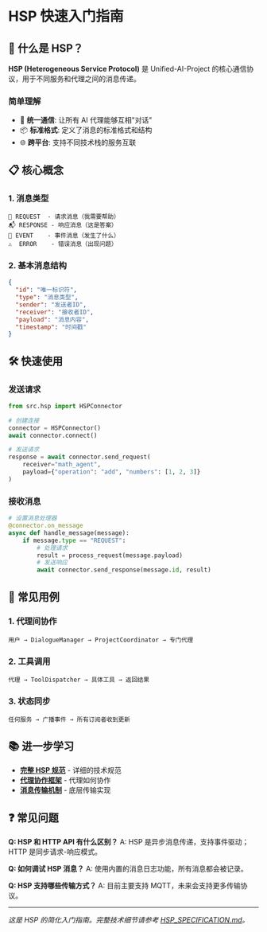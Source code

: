 # HSP 快速入门指南

## 🚀 什么是 HSP？

**HSP (Heterogeneous Service Protocol)** 是 Unified-AI-Project 的核心通信协议，用于不同服务和代理之间的消息传递。

### 简单理解
- 🔗 **统一通信**: 让所有 AI 代理能够互相"对话"
- 📦 **标准格式**: 定义了消息的标准格式和结构
- 🌐 **跨平台**: 支持不同技术栈的服务互联

## 📋 核心概念

### 1. 消息类型
```
📨 REQUEST  - 请求消息（我需要帮助）
📬 RESPONSE - 响应消息（这是答案）
📢 EVENT    - 事件消息（发生了什么）
⚠️  ERROR    - 错误消息（出现问题）
```

### 2. 基本消息结构
```json
{
  "id": "唯一标识符",
  "type": "消息类型",
  "sender": "发送者ID",
  "receiver": "接收者ID",
  "payload": "消息内容",
  "timestamp": "时间戳"
}
```

## 🛠️ 快速使用

### 发送请求
```python
from src.hsp import HSPConnector

# 创建连接
connector = HSPConnector()
await connector.connect()

# 发送请求
response = await connector.send_request(
    receiver="math_agent",
    payload={"operation": "add", "numbers": [1, 2, 3]}
)
```

### 接收消息
```python
# 设置消息处理器
@connector.on_message
async def handle_message(message):
    if message.type == "REQUEST":
        # 处理请求
        result = process_request(message.payload)
        # 发送响应
        await connector.send_response(message.id, result)
```

## 🔧 常见用例

### 1. 代理间协作
```
用户 → DialogueManager → ProjectCoordinator → 专门代理
```

### 2. 工具调用
```
代理 → ToolDispatcher → 具体工具 → 返回结果
```

### 3. 状态同步
```
任何服务 → 广播事件 → 所有订阅者收到更新
```

## 📚 进一步学习

- **[完整 HSP 规范](./HSP_SPECIFICATION.md)** - 详细的技术规范
- **[代理协作框架](./architecture/AGENT_COLLABORATION_FRAMEWORK.md)** - 代理如何协作
- **[消息传输机制](../technical_specs/MESSAGE_TRANSPORT.md)** - 底层传输实现

## ❓ 常见问题

**Q: HSP 和 HTTP API 有什么区别？**
A: HSP 是异步消息传递，支持事件驱动；HTTP 是同步请求-响应模式。

**Q: 如何调试 HSP 消息？**
A: 使用内置的消息日志功能，所有消息都会被记录。

**Q: HSP 支持哪些传输方式？**
A: 目前主要支持 MQTT，未来会支持更多传输协议。

---

*这是 HSP 的简化入门指南。完整技术细节请参考 [HSP_SPECIFICATION.md](./HSP_SPECIFICATION.md)。*